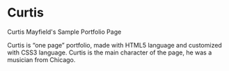 # Curtis
Curtis Mayfield's Sample Portfolio Page

Curtis is “one page” portfolio, made with HTML5 language and customized with CSS3 language.
Curtis is the main character of the page, he was a musician from Chicago.
